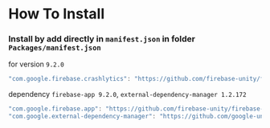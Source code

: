 # How To Install

### Install by add directly in `manifest.json` in folder `Packages/manifest.json`


for version `9.2.0`
```csharp
"com.google.firebase.crashlytics": "https://github.com/firebase-unity/firebase-crashlytics.git#9.2.0",
```


dependency `firebase-app 9.2.0`, `external-dependency-manager 1.2.172`
```csharp
"com.google.firebase.app": "https://github.com/firebase-unity/firebase-app.git#9.2.0",
"com.google.external-dependency-manager": "https://github.com/google-unity/external-dependency-manager.git#1.2.172",
```
